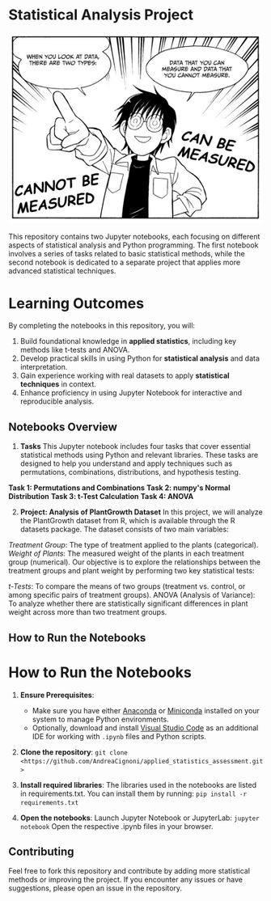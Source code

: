 # Statistical Analysis Project

![comics](images/comics.jpeg)

This repository contains two Jupyter notebooks, each focusing on different aspects of statistical analysis and Python programming. The first notebook involves a series of tasks related to basic statistical methods, while the second notebook is dedicated to a separate project that applies more advanced statistical techniques.

# Learning Outcomes

By completing the notebooks in this repository, you will:  

1. Build foundational knowledge in **applied statistics**, including key methods like t-tests and ANOVA.  
2. Develop practical skills in using Python for **statistical analysis** and data interpretation.  
3. Gain experience working with real datasets to apply **statistical techniques** in context.  
4. Enhance proficiency in using Jupyter Notebook for interactive and reproducible analysis.  

## Notebooks Overview

1. **Tasks**
This Jupyter notebook includes four tasks that cover essential statistical methods using Python and relevant libraries. These tasks are designed to help you understand and apply techniques such as permutations, combinations, distributions, and hypothesis testing.

**Task 1: Permutations and Combinations**
**Task 2: numpy's Normal Distribution**
**Task 3: t-Test Calculation**
**Task 4: ANOVA**

2. **Project: Analysis of PlantGrowth Dataset**
In this project, we will analyze the PlantGrowth dataset from R, which is available through the R datasets package. The dataset consists of two main variables:

*Treatment Group*: The type of treatment applied to the plants (categorical).
*Weight of Plants*: The measured weight of the plants in each treatment group (numerical).
Our objective is to explore the relationships between the treatment groups and plant weight by performing two key statistical tests:

*t-Tests*: To compare the means of two groups (treatment vs. control, or among specific pairs of treatment groups).
ANOVA (Analysis of Variance): To analyze whether there are statistically significant differences in plant weight across more than two treatment groups.

## How to Run the Notebooks

# How to Run the Notebooks

1. **Ensure Prerequisites**:  
   - Make sure you have either [Anaconda](https://www.anaconda.com/download) or [Miniconda](https://docs.anaconda.com/miniconda/) installed on your system to manage Python environments.
   - Optionally, download and install [Visual Studio Code](https://code.visualstudio.com/download) as an additional IDE for working with `.ipynb` files and Python scripts.  

2. **Clone the repository**:
`git clone <https://github.com/AndreaCignoni/applied_statistics_assessment.git>`

3. **Install required libraries**: 
The libraries used in the notebooks are listed in requirements.txt. You can install them by running:
`pip install -r requirements.txt`

4. **Open the notebooks**:
Launch Jupyter Notebook or JupyterLab:
`jupyter notebook`
Open the respective .ipynb files in your browser.

## Contributing
Feel free to fork this repository and contribute by adding more statistical methods or improving the project. If you encounter any issues or have suggestions, please open an issue in the repository.